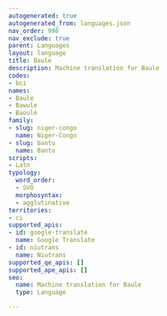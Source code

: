 ```yaml
---
autogenerated: true
autogenerated_from: languages.json
nav_order: 998
nav_exclude: true
parent: Languages
layout: language
title: Baule
description: Machine translation for Baule
codes:
- bci
names:
- Baule
- Bawule
- Baoulé
family:
- slug: niger-congo
  name: Niger-Congo
- slug: bantu
  name: Bantu
scripts:
- Latn
typology:
  word_order:
  - SVO
  morphosyntax:
  - agglutinative
territories:
- ci
supported_apis:
- id: google-translate
  name: Google Translate
- id: niutrans
  name: Niutrans
supported_qe_apis: []
supported_ape_apis: []
seo:
  name: Machine translation for Baule
  type: Language

---
```


